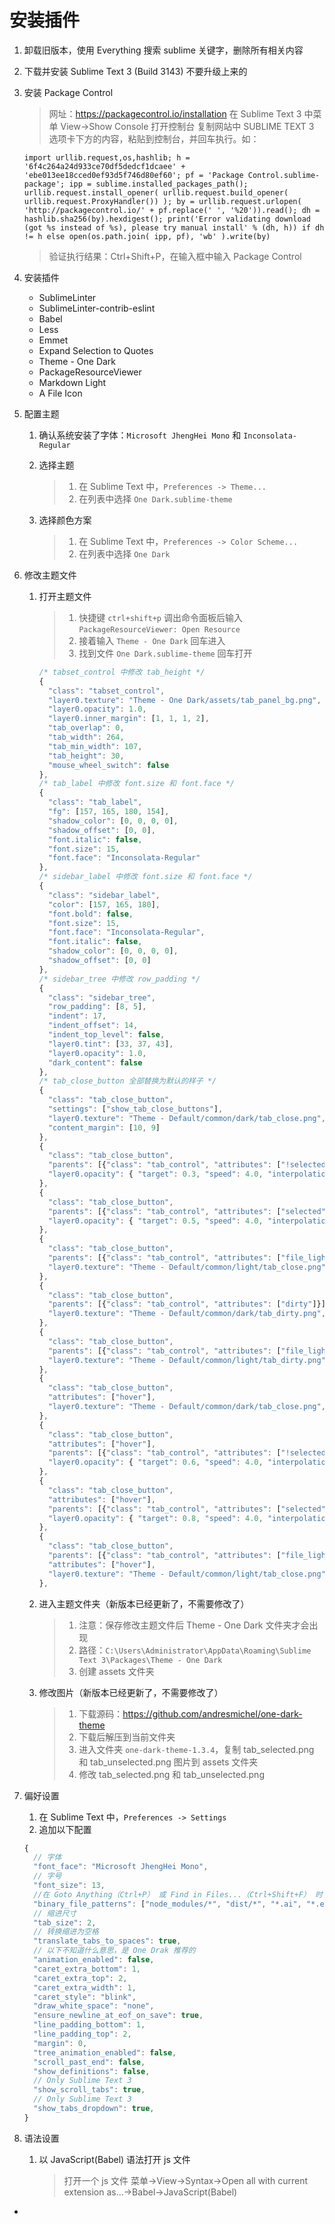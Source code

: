 # 安装插件

1. 卸载旧版本，使用 Everything 搜索 sublime 关键字，删除所有相关内容

2. 下载并安装 Sublime Text 3 (Build 3143) 不要升级上来的

3. 安装 Package Control
    > 网址：https://packagecontrol.io/installation
    > 在 Sublime Text 3 中菜单 View->Show Console 打开控制台
    > 复制网站中 SUBLIME TEXT 3 选项卡下方的内容，粘贴到控制台，并回车执行。如：

    ```
    import urllib.request,os,hashlib; h = '6f4c264a24d933ce70df5dedcf1dcaee' + 'ebe013ee18cced0ef93d5f746d80ef60'; pf = 'Package Control.sublime-package'; ipp = sublime.installed_packages_path(); urllib.request.install_opener( urllib.request.build_opener( urllib.request.ProxyHandler()) ); by = urllib.request.urlopen( 'http://packagecontrol.io/' + pf.replace(' ', '%20')).read(); dh = hashlib.sha256(by).hexdigest(); print('Error validating download (got %s instead of %s), please try manual install' % (dh, h)) if dh != h else open(os.path.join( ipp, pf), 'wb' ).write(by)
    ```

    > 验证执行结果：Ctrl+Shift+P，在输入框中输入 Package Control


4. 安装插件
    - SublimeLinter
    - SublimeLinter-contrib-eslint
    - Babel
    - Less
    - Emmet
    - Expand Selection to Quotes
    - Theme - One Dark
    - PackageResourceViewer
    - Markdown Light
    - A File Icon


5. 配置主题

    1. 确认系统安装了字体：`Microsoft JhengHei Mono` 和 `Inconsolata-Regular`
    2. 选择主题
        > 1. 在 Sublime Text 中，`Preferences -> Theme...`  
        > 2. 在列表中选择 `One Dark.sublime-theme`

    3. 选择颜色方案
        > 1. 在 Sublime Text 中，`Preferences -> Color Scheme...`  
        > 2. 在列表中选择 `One Dark`


5. 修改主题文件

    1. 打开主题文件

        > 1. 快捷键 `ctrl+shift+p` 调出命令面板后输入 `PackageResourceViewer: Open Resource`
        > 2. 接着输入 `Theme - One Dark` 回车进入
        > 3. 找到文件 `One Dark.sublime-theme` 回车打开

        ```javascript
        /* tabset_control 中修改 tab_height */
        {
          "class": "tabset_control",
          "layer0.texture": "Theme - One Dark/assets/tab_panel_bg.png",
          "layer0.opacity": 1.0,
          "layer0.inner_margin": [1, 1, 1, 2],
          "tab_overlap": 0,
          "tab_width": 264,
          "tab_min_width": 107,
          "tab_height": 30,
          "mouse_wheel_switch": false
        },
        /* tab_label 中修改 font.size 和 font.face */
        {
          "class": "tab_label",
          "fg": [157, 165, 180, 154],
          "shadow_color": [0, 0, 0, 0],
          "shadow_offset": [0, 0],
          "font.italic": false,
          "font.size": 15,
          "font.face": "Inconsolata-Regular"
        },
        /* sidebar_label 中修改 font.size 和 font.face */
        {
          "class": "sidebar_label",
          "color": [157, 165, 180],
          "font.bold": false,
          "font.size": 15,
          "font.face": "Inconsolata-Regular",
          "font.italic": false,
          "shadow_color": [0, 0, 0, 0],
          "shadow_offset": [0, 0]
        },
        /* sidebar_tree 中修改 row_padding */
        {
          "class": "sidebar_tree",
          "row_padding": [8, 5],
          "indent": 17,
          "indent_offset": 14,
          "indent_top_level": false,
          "layer0.tint": [33, 37, 43],
          "layer0.opacity": 1.0,
          "dark_content": false
        },
        /* tab_close_button 全部替换为默认的样子 */
        {
          "class": "tab_close_button",
          "settings": ["show_tab_close_buttons"],
          "layer0.texture": "Theme - Default/common/dark/tab_close.png",
          "content_margin": [10, 9]
        },
        {
          "class": "tab_close_button",
          "parents": [{"class": "tab_control", "attributes": ["!selected"]}],
          "layer0.opacity": { "target": 0.3, "speed": 4.0, "interpolation": "smoothstep" },
        },
        {
          "class": "tab_close_button",
          "parents": [{"class": "tab_control", "attributes": ["selected"]}],
          "layer0.opacity": { "target": 0.5, "speed": 4.0, "interpolation": "smoothstep" },
        },
        {
          "class": "tab_close_button",
          "parents": [{"class": "tab_control", "attributes": ["file_light"]}],
          "layer0.texture": "Theme - Default/common/light/tab_close.png",
        },
        {
          "class": "tab_close_button",
          "parents": [{"class": "tab_control", "attributes": ["dirty"]}],
          "layer0.texture": "Theme - Default/common/dark/tab_dirty.png",
        },
        {
          "class": "tab_close_button",
          "parents": [{"class": "tab_control", "attributes": ["file_light", "dirty"]}],
          "layer0.texture": "Theme - Default/common/light/tab_dirty.png",
        },
        {
          "class": "tab_close_button",
          "attributes": ["hover"],
          "layer0.texture": "Theme - Default/common/dark/tab_close.png",
        },
        {
          "class": "tab_close_button",
          "attributes": ["hover"],
          "parents": [{"class": "tab_control", "attributes": ["!selected"]}],
          "layer0.opacity": { "target": 0.6, "speed": 4.0, "interpolation": "smoothstep" },
        },
        {
          "class": "tab_close_button",
          "attributes": ["hover"],
          "parents": [{"class": "tab_control", "attributes": ["selected"]}],
          "layer0.opacity": { "target": 0.8, "speed": 4.0, "interpolation": "smoothstep" },
        },
        {
          "class": "tab_close_button",
          "parents": [{"class": "tab_control", "attributes": ["file_light"]}],
          "attributes": ["hover"],
          "layer0.texture": "Theme - Default/common/light/tab_close.png",
        },
        ```

    2. 进入主题文件夹（新版本已经更新了，不需要修改了）

        > 1. 注意：保存修改主题文件后 Theme - One Dark 文件夹才会出现
        > 2. 路径：`C:\Users\Administrator\AppData\Roaming\Sublime Text 3\Packages\Theme - One Dark`
        > 3. 创建 assets 文件夹

    3. 修改图片（新版本已经更新了，不需要修改了）

        > 1. 下载源码：https://github.com/andresmichel/one-dark-theme
        > 2. 下载后解压到当前文件夹
        > 3. 进入文件夹 `one-dark-theme-1.3.4`，复制 tab_selected.png 和 tab_unselected.png 图片到 assets 文件夹
        > 4. 修改 tab_selected.png 和 tab_unselected.png


5. 偏好设置

    1. 在 Sublime Text 中，`Preferences -> Settings`
    2. 追加以下配置

    ```javascript
    {
      // 字体
      "font_face": "Microsoft JhengHei Mono",
      // 字号
      "font_size": 13,
      //在 Goto Anything（Ctrl+P） 或 Find in Files...（Ctrl+Shift+F） 时（不是 Find in Folder...），排除以下规则匹配的文件
      "binary_file_patterns": ["node_modules/*", "dist/*", "*.ai", "*.eps", "*.psd", "*.svg", "*.jpg", "*.jpeg", "*.png", "*.gif", "*.ttf", "*.tga", "*.dds", "*.ico", "*.eot", "*.pdf", "*.swf", "*.jar", "*.zip"],
      // 缩进尺寸
      "tab_size": 2,
      // 转换缩进为空格
      "translate_tabs_to_spaces": true,
      // 以下不知道什么意思，是 One Drak 推荐的
      "animation_enabled": false,
      "caret_extra_bottom": 1,
      "caret_extra_top": 2,
      "caret_extra_width": 1,
      "caret_style": "blink",
      "draw_white_space": "none",
      "ensure_newline_at_eof_on_save": true,
      "line_padding_bottom": 1,
      "line_padding_top": 2,
      "margin": 0,
      "tree_animation_enabled": false,
      "scroll_past_end": false,
      "show_definitions": false,
      // Only Sublime Text 3
      "show_scroll_tabs": true,
      // Only Sublime Text 3
      "show_tabs_dropdown": true,
    }
    ```



6. 语法设置

    1. 以 JavaScript(Babel) 语法打开 js 文件

        > 打开一个 js 文件
        > 菜单->View->Syntax->Open all with current extension as...->Babel->JavaScript(Babel)





















*
